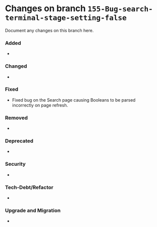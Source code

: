 # Changes on branch `155-Bug-search-terminal-stage-setting-false`
Document any changes on this branch here.
### Added
- 

### Changed
- 

### Fixed
- Fixed bug on the Search page causing Booleans to be parsed incorrectly on page refresh.

### Removed
- 

### Deprecated
- 

### Security
- 

### Tech-Debt/Refactor
- 

### Upgrade and Migration
- 
